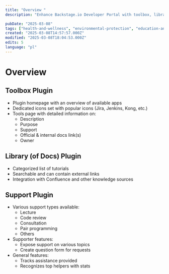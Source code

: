 ```yaml
---
title: "Overview "
description: "Enhance Backstage.io Developer Portal with toolbox, library, and support plugins"

pubDate: "2025-03-08"
tags: ["health-and-wellness", "environmental-protection", "education-and-training"]
created: "2025-03-08T14:57:57.000Z"
modified: "2025-03-08T18:04:53.000Z"
edits: 5
language: "pl"
---
```


# Overview

## Toolbox Plugin
- Plugin homepage with an overview of available apps
- Dedicated icons set with popular icons (Jira, Jenkins, Kong, etc.)
- Tools page with detailed information on:
  - Description
  - Purpose
  - Support
  - Official & internal docs link(s)
  - Owner

## Library (of Docs) Plugin
- Categorized list of tutorials
- Searchable and can contain external links
- Integration with Confluence and other knowledge sources

## Support Plugin
- Various support types available:
  - Lecture
  - Code review
  - Consultation
  - Pair programming
  - Others
- Supporter features:
  - Expose support on various topics
  - Create question form for requests
- General features:
  - Tracks assistance provided
  - Recognizes top helpers with stats